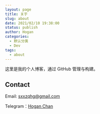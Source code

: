 ```yaml
---
layout: page
title: 关于
slug: about
date: 2021/02/10 19:38:00
status: publish
author: Hogan
categories: 
  - 默认分类
  - Dev
tags: 
  - about
---
```


这里是我的个人博客，通过 GitHub 管理与构建。


## Contact

Email: [sxxzqhg@gmail.com](sxxzqhg@gmail.com)

Telegram：[Hogan Chan](https://t.me/Hogan_Chan)
